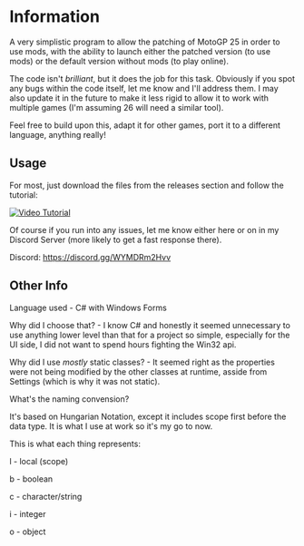 # Information

A very simplistic program to allow the patching of MotoGP 25 in order to use mods, with the ability to launch either the patched version (to use mods) or the default version without mods (to play online).

The code isn't *brilliant*, but it does the job for this task. Obviously if you spot any bugs within the code itself, let me know and I'll address them. I may also update it in the future to make it less rigid to allow it to work with multiple games (I'm assuming 26 will need a similar tool).

Feel free to build upon this, adapt it for other games, port it to a different language, anything really!

## Usage

For most, just download the files from the releases section and follow the tutorial:

[![Video Tutorial](https://img.youtube.com/vi/2G6jNwbMmfo/maxresdefault.jpg)](https://youtu.be/2G6jNwbMmfo)

Of course if you run into any issues, let me know either here or on in my Discord Server (more likely to get a fast response there).

Discord: https://discord.gg/WYMDRm2Hvv


## Other Info

Language used - C# with Windows Forms

Why did I choose that? - I know C# and honestly it seemed unnecessary to use anything lower level than that for a project so simple, especially for the UI side, I did not want to spend hours fighting the Win32 api.

Why did I use *mostly* static classes? - It seemed right as the properties were not being modified by the other classes at runtime, asside from Settings (which is why it was not static).

What's the naming convension?

It's based on Hungarian Notation, except it includes scope first before the data type. It is what I use at work so it's my go to now.

This is what each thing represents:

l - local (scope)

b - boolean

c - character/string

i - integer

o - object
